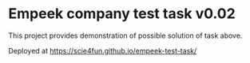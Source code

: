 # Empeek company test task v0.02

This project provides demonstration of possible solution of task above.

Deployed at https://scie4fun.github.io/empeek-test-task/